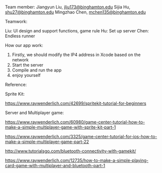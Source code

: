 Team member: 
Jiangyun   Liu,    jliu173@binghamton.edu
Sijia      Hu,     shu27@binghamton.edu
Mingzhao   Chen,   mchen135@binghamton.edu


Teamwork:

Liu:  UI design and support functions, game rule
Hu:   Set up server
Chen: Endless runner


How our app work:
1. Firstly, we should modify the IP4 address in Xcode based on the network
2. Start the server
3. Compile and run the app
4. enjoy yourself

Reference:

Sprite Kit: 

https://www.raywenderlich.com/42699/spritekit-tutorial-for-beginners

Server  and Multiplayer game:

https://www.raywenderlich.com/60980/game-center-tutorial-how-to-make-a-simple-multiplayer-game-with-sprite-kit-part-1

https://www.raywenderlich.com/3325/game-center-tutorial-for-ios-how-to-make-a-simple-multiplayer-game-part-22

http://www.tutorialsgo.com/bluetooth-connectivity-with-gamekit/

https://www.raywenderlich.com/12735/how-to-make-a-simple-playing-card-game-with-multiplayer-and-bluetooth-part-1
